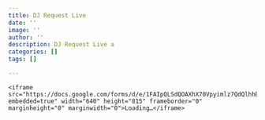 ```yaml
---
title: DJ Request Live
date: ''
image: ''
author: ''
description: DJ Request Live a
categories: []
tags: []

---
```

    <iframe src="https://docs.google.com/forms/d/e/1FAIpQLSdQOAXhX70Vpyimlz7QdQlhhBYteB5IQGZu9ifTbnldoALRRA/viewform?embedded=true" width="640" height="815" frameborder="0" marginheight="0" marginwidth="0">Loading…</iframe>